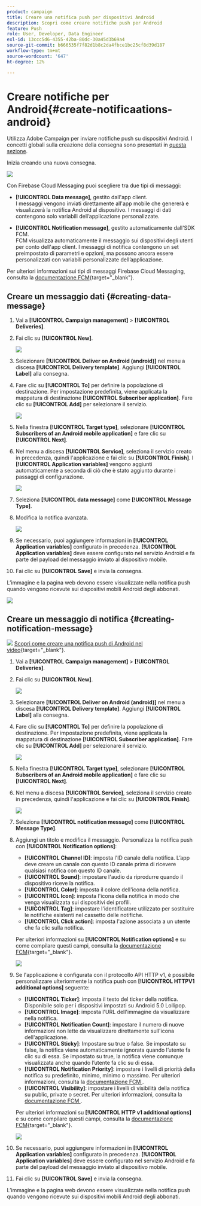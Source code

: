 ```yaml
---
product: campaign
title: Creare una notifica push per dispositivi Android
description: Scopri come creare notifiche push per Android
feature: Push
role: User, Developer, Data Engineer
exl-id: 13ccc5d6-4355-42ba-80dc-30a45d3b69a4
source-git-commit: b666535f7f82d1b8c2da4fbce1bc25cf8d39d187
workflow-type: tm+mt
source-wordcount: '647'
ht-degree: 12%

---
```


# Creare notifiche per Android{#create-notificaations-android}

Utilizza Adobe Campaign per inviare notifiche push su dispositivi Android. I concetti globali sulla creazione della consegna sono presentati in [questa sezione](steps-about-delivery-creation-steps.md).

Inizia creando una nuova consegna.

![](assets/nmac_delivery_1.png)

Con Firebase Cloud Messaging puoi scegliere tra due tipi di messaggi:

* **[!UICONTROL Data message]**, gestito dall&#39;app client.
  <br>I messaggi vengono inviati direttamente all&#39;app mobile che genererà e visualizzerà la notifica Android al dispositivo. I messaggi di dati contengono solo variabili dell’applicazione personalizzate.

* **[!UICONTROL Notification message]**, gestito automaticamente dall&#39;SDK FCM.
  <br> FCM visualizza automaticamente il messaggio sui dispositivi degli utenti per conto dell&#39;app client. I messaggi di notifica contengono un set preimpostato di parametri e opzioni, ma possono ancora essere personalizzati con variabili personalizzate dell’applicazione.

Per ulteriori informazioni sui tipi di messaggi Firebase Cloud Messaging, consulta la [documentazione FCM](https://firebase.google.com/docs/cloud-messaging/concept-options#notifications_and_data_messages){target="_blank"}.


## Creare un messaggio dati {#creating-data-message}

1. Vai a **[!UICONTROL Campaign management]** > **[!UICONTROL Deliveries]**.

1. Fai clic su **[!UICONTROL New]**.

   ![](assets/nmac_android_3.png)

1. Selezionare **[!UICONTROL Deliver on Android (android)]** nel menu a discesa **[!UICONTROL Delivery template]**. Aggiungi **[!UICONTROL Label]** alla consegna.

1. Fare clic su **[!UICONTROL To]** per definire la popolazione di destinazione. Per impostazione predefinita, viene applicata la mappatura di destinazione **[!UICONTROL Subscriber application]**. Fare clic su **[!UICONTROL Add]** per selezionare il servizio.

   ![](assets/nmac_android_7.png)

1. Nella finestra **[!UICONTROL Target type]**, selezionare **[!UICONTROL Subscribers of an Android mobile application]** e fare clic su **[!UICONTROL Next]**.

1. Nel menu a discesa **[!UICONTROL Service]**, seleziona il servizio creato in precedenza, quindi l&#39;applicazione e fai clic su **[!UICONTROL Finish]**.
I **[!UICONTROL Application variables]** vengono aggiunti automaticamente a seconda di ciò che è stato aggiunto durante i passaggi di configurazione.

   ![](assets/nmac_android_6.png)

1. Seleziona **[!UICONTROL data message]** come **[!UICONTROL Message Type]**.

1. Modifica la notifica avanzata.

   ![](assets/nmac_android_5.png)

1. Se necessario, puoi aggiungere informazioni in **[!UICONTROL Application variables]** configurato in precedenza. **[!UICONTROL Application variables]** deve essere configurato nel servizio Android e fa parte del payload del messaggio inviato al dispositivo mobile.

1. Fai clic su **[!UICONTROL Save]** e invia la consegna.

L’immagine e la pagina web devono essere visualizzate nella notifica push quando vengono ricevute sui dispositivi mobili Android degli abbonati.

![](assets/nmac_android_4.png)

## Creare un messaggio di notifica {#creating-notification-message}

![](assets/do-not-localize/how-to-video.png) [Scopri come creare una notifica push di Android nel video](https://experienceleague.adobe.com/docs/campaign-classic-learn/getting-started-with-push-notifications-for-android/configuring-and-sending-push-notifications.html#additional-resources){target="_blank"}.

1. Vai a **[!UICONTROL Campaign management]** > **[!UICONTROL Deliveries]**.

1. Fai clic su **[!UICONTROL New]**.

   ![](assets/nmac_android_3.png)

1. Selezionare **[!UICONTROL Deliver on Android (android)]** nel menu a discesa **[!UICONTROL Delivery template]**. Aggiungi **[!UICONTROL Label]** alla consegna.

1. Fare clic su **[!UICONTROL To]** per definire la popolazione di destinazione. Per impostazione predefinita, viene applicata la mappatura di destinazione **[!UICONTROL Subscriber application]**. Fare clic su **[!UICONTROL Add]** per selezionare il servizio.

   ![](assets/nmac_android_7.png)

1. Nella finestra **[!UICONTROL Target type]**, selezionare **[!UICONTROL Subscribers of an Android mobile application]** e fare clic su **[!UICONTROL Next]**.

1. Nel menu a discesa **[!UICONTROL Service]**, seleziona il servizio creato in precedenza, quindi l&#39;applicazione e fai clic su **[!UICONTROL Finish]**.

   ![](assets/nmac_android_6.png)

1. Seleziona **[!UICONTROL notification message]** come **[!UICONTROL Message Type]**.

1. Aggiungi un titolo e modifica il messaggio. Personalizza la notifica push con **[!UICONTROL Notification options]**:

   * **[!UICONTROL Channel ID]**: imposta l&#39;ID canale della notifica. L’app deve creare un canale con questo ID canale prima di ricevere qualsiasi notifica con questo ID canale.
   * **[!UICONTROL Sound]**: impostare l&#39;audio da riprodurre quando il dispositivo riceve la notifica.
   * **[!UICONTROL Color]**: imposta il colore dell&#39;icona della notifica.
   * **[!UICONTROL Icon]**: imposta l&#39;icona della notifica in modo che venga visualizzata sui dispositivi dei profili.
   * **[!UICONTROL Tag]**: impostare l&#39;identificatore utilizzato per sostituire le notifiche esistenti nel cassetto delle notifiche.
   * **[!UICONTROL Click action]**: imposta l&#39;azione associata a un utente che fa clic sulla notifica.

   Per ulteriori informazioni su **[!UICONTROL Notification options]** e su come compilare questi campi, consulta la [documentazione FCM](https://firebase.google.com/docs/reference/fcm/rest/v1/projects.messages#androidnotification){target="_blank"}.

   ![](assets/nmac_android_8.png)

1. Se l&#39;applicazione è configurata con il protocollo API HTTP v1, è possibile personalizzare ulteriormente la notifica push con **[!UICONTROL HTTPV1 additional options]** seguente:

   * **[!UICONTROL Ticker]**: imposta il testo del ticker della notifica. Disponibile solo per i dispositivi impostati su Android 5.0 Lollipop.
   * **[!UICONTROL Image]**: imposta l&#39;URL dell&#39;immagine da visualizzare nella notifica.
   * **[!UICONTROL Notification Count]**: impostare il numero di nuove informazioni non lette da visualizzare direttamente sull&#39;icona dell&#39;applicazione.
   * **[!UICONTROL Sticky]**: Impostare su true o false. Se impostato su false, la notifica viene automaticamente ignorata quando l’utente fa clic su di essa. Se impostato su true, la notifica viene comunque visualizzata anche quando l’utente fa clic su di essa.
   * **[!UICONTROL Notification Priority]**: impostare i livelli di priorità della notifica su predefinito, minimo, minimo o massimo. Per ulteriori informazioni, consulta la [documentazione FCM ](https://firebase.google.com/docs/reference/fcm/rest/v1/projects.messages#NotificationPriority).
   * **[!UICONTROL Visibility]**: impostare i livelli di visibilità della notifica su public, private o secret. Per ulteriori informazioni, consulta la [documentazione FCM ](https://firebase.google.com/docs/reference/fcm/rest/v1/projects.messages#visibility).

   Per ulteriori informazioni su **[!UICONTROL HTTP v1 additional options]** e su come compilare questi campi, consulta la [documentazione FCM](https://firebase.google.com/docs/reference/fcm/rest/v1/projects.messages#androidnotification){target="_blank"}.

   ![](assets/nmac_android_9.png)

1. Se necessario, puoi aggiungere informazioni in **[!UICONTROL Application variables]** configurato in precedenza. **[!UICONTROL Application variables]** deve essere configurato nel servizio Android e fa parte del payload del messaggio inviato al dispositivo mobile.

1. Fai clic su **[!UICONTROL Save]** e invia la consegna.

L’immagine e la pagina web devono essere visualizzate nella notifica push quando vengono ricevute sui dispositivi mobili Android degli abbonati.
